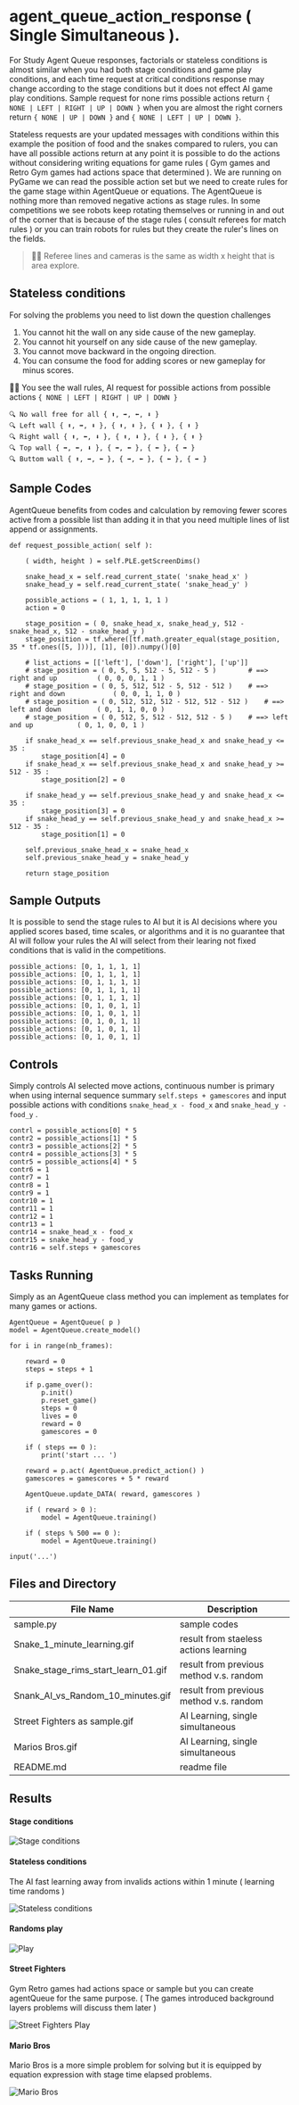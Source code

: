# agent_queue_action_response ( Single Simultaneous ).

For Study Agent Queue responses, factorials or stateless conditions is almost similar when you had both stage conditions and game play conditions, and each time request at critical conditions response may change according to the stage conditions but it does not effect AI game play conditions. Sample request for none rims possible actions return ```{ NONE | LEFT | RIGHT | UP | DOWN }``` when you are almost the right corners return ```{ NONE | UP | DOWN }``` and ```{ NONE | LEFT | UP | DOWN }```.

Stateless requests are your updated messages with conditions within this example the position of food and the snakes compared to rulers, you can have all possible actions return at any point it is possible to do the actions without considering writing equations for game rules ( Gym games and Retro Gym games had actions space that determined ). We are running on PyGame we can read the possible action set but we need to create rules for the game stage within AgentQueue or equations. The AgentQueue is nothing more than removed negative actions as stage rules. In some competitions we see robots keep rotating themselves or running in and out of the corner that is because of the stage rules ( consult referees for match rules ) or you can train robots for rules but they create the ruler's lines on the fields.
> 👧💬 Referee lines and cameras is the same as width x height that is area explore.

## Stateless conditions ##

For solving the problems you need to list down the question challenges 
1. You cannot hit the wall on any side cause of the new gameplay. 
2. You cannot hit yourself on any side cause of the new gameplay.
3. You cannot move backward in the ongoing direction.
4. You can consume the food for adding scores or new gameplay for minus scores.

🧸💬 You see the wall rules, AI request for possible actions from possible actions ```{ NONE | LEFT | RIGHT | UP | DOWN }```
```
🔍 No wall free for all { ⬆️, ➡️, ⬅️, ⬇️ }
🔍 Left wall { ⬆️, ➡️, ⬇️ }, { ⬆️, ⬇️ }, { ⬇️ }, { ⬆️ }
🔍 Right wall { ⬆️, ⬅️, ⬇️ }, { ⬆️, ⬇️ }, { ⬇️ }, { ⬆️ }
🔍 Top wall { ➡️, ⬅️, ⬇️ }, { ➡️, ⬅️ }, { ⬅️ }, { ➡️ }
🔍 Buttom wall { ⬆️, ➡️, ⬅️ }, { ➡️, ⬅️ }, { ⬅️ }, { ➡️ }
```

## Sample Codes ##

AgentQueue benefits from codes and calculation by removing fewer scores active from a possible list than adding it in that you need multiple lines of list append or assignments.

```
def request_possible_action( self ):
	
    ( width, height ) = self.PLE.getScreenDims()
	
    snake_head_x = self.read_current_state( 'snake_head_x' )
    snake_head_y = self.read_current_state( 'snake_head_y' )
	
    possible_actions = ( 1, 1, 1, 1, 1 )
    action = 0
    
    stage_position = ( 0, snake_head_x, snake_head_y, 512 - snake_head_x, 512 - snake_head_y )
    stage_position = tf.where([tf.math.greater_equal(stage_position, 35 * tf.ones([5, ]))], [1], [0]).numpy()[0]

    # list_actions = [['left'], ['down'], ['right'], ['up']]
    # stage_position = ( 0, 5, 5, 512 - 5, 512 - 5 )		# ==> right and up			( 0, 0, 0, 1, 1 )	
    # stage_position = ( 0, 5, 512, 512 - 5, 512 - 512 )	# ==> right and down			( 0, 0, 1, 1, 0 )	
    # stage_position = ( 0, 512, 512, 512 - 512, 512 - 512 )	# ==> left and down			( 0, 1, 1, 0, 0 )	
    # stage_position = ( 0, 512, 5, 512 - 512, 512 - 5 )	# ==> left and up			( 0, 1, 0, 0, 1 )
    
    if snake_head_x == self.previous_snake_head_x and snake_head_y <= 35 : 
        stage_position[4] = 0
    if snake_head_x == self.previous_snake_head_x and snake_head_y >= 512 - 35 : 
        stage_position[2] = 0
			
    if snake_head_y == self.previous_snake_head_y and snake_head_x <= 35 : 
        stage_position[3] = 0
    if snake_head_y == self.previous_snake_head_y and snake_head_x >= 512 - 35 : 
        stage_position[1] = 0
		
    self.previous_snake_head_x = snake_head_x
    self.previous_snake_head_y = snake_head_y

    return stage_position
```
## Sample Outputs ##

It is possible to send the stage rules to AI but it is AI decisions where you applied scores based, time scales, or algorithms and it is no guarantee that AI will follow your rules the AI will select from their learing not fixed conditions that is valid in the competitions.

```
possible_actions: [0, 1, 1, 1, 1]
possible_actions: [0, 1, 1, 1, 1]
possible_actions: [0, 1, 1, 1, 1]
possible_actions: [0, 1, 1, 1, 1]
possible_actions: [0, 1, 1, 1, 1]
possible_actions: [0, 1, 0, 1, 1]
possible_actions: [0, 1, 0, 1, 1]
possible_actions: [0, 1, 0, 1, 1]
possible_actions: [0, 1, 0, 1, 1]
possible_actions: [0, 1, 0, 1, 1]
```

## Controls ##

Simply controls AI selected move actions, continuous number is primary when using internal sequence summary ``` self.steps + gamescores ``` and input possible actions with conditions ```snake_head_x - food_x``` and ```snake_head_y - food_y``` .

```
contrl = possible_actions[0] * 5
contr2 = possible_actions[1] * 5
contr3 = possible_actions[2] * 5
contr4 = possible_actions[3] * 5
contr5 = possible_actions[4] * 5
contr6 = 1
contr7 = 1
contr8 = 1
contr9 = 1
contr10 = 1
contr11 = 1
contr12 = 1
contr13 = 1
contr14 = snake_head_x - food_x
contr15 = snake_head_y - food_y
contr16 = self.steps + gamescores
```

## Tasks Running ##

Simply as an AgentQueue class method you can implement as templates for many games or actions.

```
AgentQueue = AgentQueue( p )
model = AgentQueue.create_model()

for i in range(nb_frames):
	
    reward = 0
    steps = steps + 1
	
    if p.game_over():
        p.init()
        p.reset_game()
        steps = 0
        lives = 0
        reward = 0
        gamescores = 0
		
    if ( steps == 0 ):
        print('start ... ')

    reward = p.act( AgentQueue.predict_action() )
    gamescores = gamescores + 5 * reward
	
    AgentQueue.update_DATA( reward, gamescores )
	
    if ( reward > 0 ):
        model = AgentQueue.training()
		
    if ( steps % 500 == 0 ):
        model = AgentQueue.training()
		
input('...')
```

## Files and Directory ##

| File Name | Description |
--- | --- |
| sample.py | sample codes |
| Snake_1_minute_learning.gif | result from staeless actions learning |
| Snake_stage_rims_start_learn_01.gif | result from previous method v.s. random |
| Snank_AI_vs_Random_10_minutes.gif | result from previous method v.s. random |
| Street Fighters as sample.gif | AI Learning, single simultaneous |
| Marios Bros.gif | AI Learning, single simultaneous |
| README.md | readme file |

## Results ##

#### Stage conditions ####

![Stage conditions](https://github.com/jkaewprateep/agent_queue_action_response./blob/main/Snake_stage_rims_start_learn_01.gif "Stage conditions")

#### Stateless conditions ####

The AI fast learning away from invalids actions within 1 minute ( learning time randoms )

![Stateless conditions](https://github.com/jkaewprateep/agent_queue_action_response./blob/main/Snake_1_minute_learning.gif "Stateless conditions")

#### Randoms play ####

![Play](https://github.com/jkaewprateep/agent_queue_action_response./blob/main/Snank_AI_vs_Random_10_minutes.gif "Play")

#### Street Fighters ####

Gym Retro games had actions space or sample but you can create agentQueue for the same purpose. ( The games introduced background layers problems will discuss them later )

![Street Fighters Play](
https://github.com/jkaewprateep/agent_queue_action_response./blob/main/Street%20Fighters%20as%20sample.gif "Street Fighters Play")

#### Mario Bros ####

Mario Bros is a more simple problem for solving but it is equipped by equation expression with stage time elapsed problems.

![Mario Bros](https://github.com/jkaewprateep/agent_queue_action_response./blob/main/Marios%20Bros.gif "Mario Bros")
